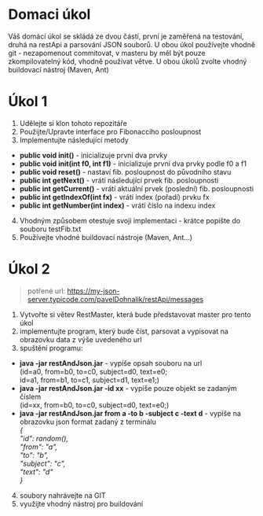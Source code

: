 # Domaci úkol

Váš domácí úkol se skládá ze dvou částí, první je zaměřená na testování, druhá na restApi a parsování JSON souborů. U obou úkol používejte vhodně git - nezapomenout commitovat, v masteru by měl být pouze zkompilovatelný kód, vhodně používat větve. U obou úkolů zvolte vhodný buildovací nástroj (Maven, Ant)

# Úkol 1
1. Udělejte si klon tohoto repozitáře
2. Použijte/Upravte interface pro Fibonacciho posloupnost
3. Implementujte následující metody
* **public void init()**                - inicializuje první dva prvky
* **public void init(int f0, int f1)**  - inicializuje první dva prvky podle f0 a f1
* **public void reset()**               - nastaví fib. posloupnost do původního stavu
* **public int getNext()**              - vrátí následující prvek fib. posloupnosti
* **public int getCurrent()**           - vrátí aktuální prvek (poslední) fib. posloupnosti
* **public int getIndexOf(int fx)**     - vrátí index (pořadí) prvku fx
* **public int getNumber(int index)**   - vrátí číslo na indexu index
4. Vhodným způsobem otestuje svoji implementaci - krátce popište do souboru testFib.txt
5. Používejte vhodné buildovací nástroje (Maven, Ant...)

# Úkol 2
>potřené url: https://my-json-server.typicode.com/pavelDohnalik/restApi/messages
1. Vytvořte si větev RestMaster, která bude představovat master pro tento úkol
2. implementujte program, který bude číst, parsovat a vypisovat na obrazovku data z výše uvedeného url
3. spuštění programu:
* **java -jar restAndJson.jar** - vypíše opsah souboru na url  
  (id=a0, from=b0, to=c0, subject=d0, text=e0;  
   id=a1, from=b1, to=c1, subject=d1, text=e1;)
* **java -jar restAndJson.jar -id xx** - vypíše pouze objekt se zadaným číslem  
  (id=xx, from=b0, to=c0, subject=d0, text=e0;)
* **java -jar restAndJson.jar from a -to b -subject c -text d** - vypíše na obrazovku json format zadaný z terminálu  
  *{  
    "id": random(),  
    "from": "a",  
    "to": "b",  
    "subject": "c",  
    "text": "d"  
  }*
  
4. soubory nahrávejte na GIT
5. využijte vhodný nástroj pro buildování

